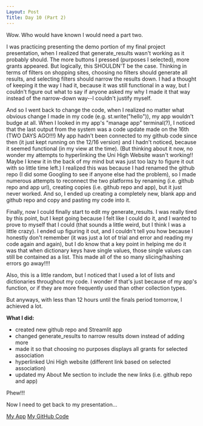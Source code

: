 ```yaml
---
Layout: Post
Title: Day 10 (Part 2)
---
```


Wow. Who would have known I would need a part two.

I was practicing presenting the demo portion of my final project presentation, when I realized that generate_results wasn't working as it probably should.
The more buttons I pressed (purposes I selected), more grants appeared. But logically, this SHOULDN'T be the case.
Thinking in terms of filters on shopping sites, choosing no filters should generate all results, and selecting filters should narrow the results down.
I had a thought of keeping it the way I had it, because it was still functional in a way, but I couldn't figure out what to say if anyone asked my why I made it that way instead of the narrow-down way--I couldn't justify myself.

And so I went back to change the code, when I realized no matter what obvious change I made in my code (e.g. st.write("hello")), my app wouldn't budge at all.
When I looked in my app's "manage app" terminal(?), I noticed that the last output from the system was a code update made on the 16th (TWO DAYS AGO!!!)
My app hadn't been connected to my github code since then (it just kept running on the 12/16 version) and I hadn't noticed, because it seemed functional (in my view at the time).
(But thinking about it now, no wonder my attempts to hyperlinking the Uni High Website wasn't working!! Maybe I knew it in the back of my mind but was just too lazy to figure it out with so little time left.)
I realized this was because I had renamed the github repo (I did some Googling to see if anyone else had the problem), so I made numerous attempts to reconnect the two platforms by renaming (i.e. github repo and app url), creating copies (i.e. github repo and app), but it just never worked.
And so, I ended up creating a completely new, blank app and github repo and copy and pasting my code into it.

Finally, now I could finally start to edit my generate_results.
I was really tired by this point, but I kept going because I felt like I could do it, and I wanted to prove to myself that I could (that sounds a little weird, but I think I was a little crazy).
I ended up figuring it out, and I couldn't tell you how because I honestly don't remember (it was just a lot of trial and error and reading my code again and again),
but I do know that a key point in helping me do it was that when dictionary keys have single values, those single values can still be contained as a list. This made all of the so many slicing/hashing errors go away!!!!

Also, this is a little random, but I noticed that I used a lot of lists and dictionaries throughout my code. I wonder if that's just because of my app's function, or if they are more frequently used than other collection types. 

But anyways, with less than 12 hours until the finals period tomorrow, I achieved a lot.


**What I did:**
- created new github repo and Streamlit app
- changed generate_results to narrow results down instead of adding more
- made it so that choosing no purposes displays all grants for selected association
- hyperlinked Uni High website (different link based on selected association)
- updated my About Me section to include the new links (i.e. github repo and app)

Phew!!!

Now I need to get back to my presentation...

[My App](https://uni-high-grant-matcher.streamlit.app/)
[My GitHub Code](https://github.com/irenekim08/uni-high-grant-matcher/blob/0be51685bf12b21604955373cb2e0e4e583c41e1/streamlit_app.py)
